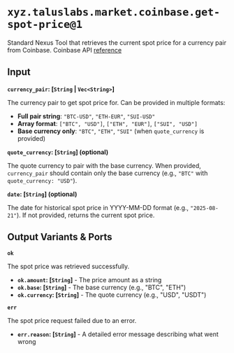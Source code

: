 # `xyz.taluslabs.market.coinbase.get-spot-price@1`

Standard Nexus Tool that retrieves the current spot price for a currency pair from Coinbase. Coinbase API [reference](https://docs.cdp.coinbase.com/coinbase-app/track-apis/prices)

## Input

**`currency_pair`: [`String` | `Vec<String>`]**

The currency pair to get spot price for. Can be provided in multiple formats:
- **Full pair string**: `"BTC-USD"`, `"ETH-EUR"`, `"SUI-USD"`
- **Array format**: `["BTC", "USD"]`, `["ETH", "EUR"]`, `["SUI", "USD"]`
- **Base currency only**: `"BTC"`, `"ETH"`, `"SUI"` (when `quote_currency` is provided)

**`quote_currency`: [`String`] (optional)**

The quote currency to pair with the base currency. When provided, `currency_pair` should contain only the base currency (e.g., `"BTC"` with `quote_currency: "USD"`).

**`date`: [`String`] (optional)**

The date for historical spot price in YYYY-MM-DD format (e.g., `"2025-08-21"`). If not provided, returns the current spot price.

## Output Variants & Ports

**`ok`**

The spot price was retrieved successfully.

- **`ok.amount`: [`String`]** - The price amount as a string
- **`ok.base`: [`String`]** - The base currency (e.g., "BTC", "ETH")
- **`ok.currency`: [`String`]** - The quote currency (e.g., "USD", "USDT")

**`err`**

The spot price request failed due to an error.

- **`err.reason`: [`String`]** - A detailed error message describing what went wrong

